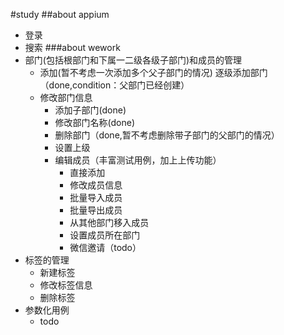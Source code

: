#study
##about appium
* 登录
* 搜索
###about wework
* 部门(包括根部门和下属一二级各级子部门)和成员的管理
    * 添加(暂不考虑一次添加多个父子部门的情况)
      逐级添加部门（done,condition：父部门已经创建） 
    * 修改部门信息
        * 添加子部门(done)
        * 修改部门名称(done)
        * 删除部门（done,暂不考虑删除带子部门的父部门的情况）
        * 设置上级
        * 编辑成员（丰富测试用例，加上上传功能）
            * 直接添加
            * 修改成员信息
            * 批量导入成员
            * 批量导出成员
            * 从其他部门移入成员
            * 设置成员所在部门
            * 微信邀请（todo）
* 标签的管理
    * 新建标签
    * 修改标签信息
    * 删除标签
* 参数化用例
    * todo